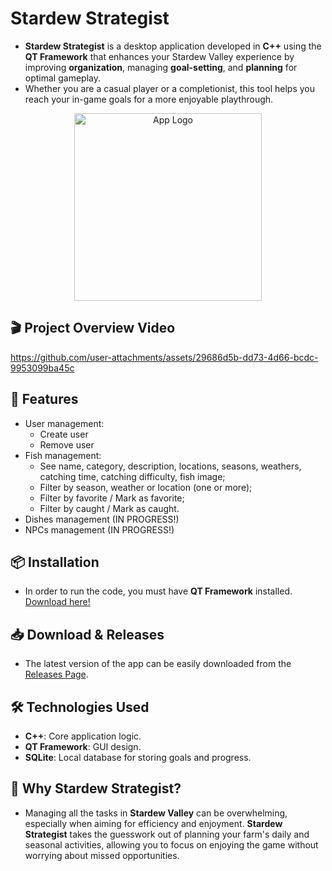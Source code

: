 # Stardew Strategist
- **Stardew Strategist** is a desktop application developed in **C++** using the **QT Framework** that enhances your Stardew Valley experience by improving **organization**, managing **goal-setting**, and **planning** for optimal gameplay.<br/>
- Whether you are a casual player or a completionist, this tool helps you reach your in-game goals for a more enjoyable playthrough.<br/>

<div align="center">
  <img src="https://github.com/user-attachments/assets/b51a9813-be5b-41b8-b6a6-3d3cd693b035" alt="App Logo" width="300"/>
</div>

## 🎬 Project Overview Video
https://github.com/user-attachments/assets/29686d5b-dd73-4d66-bcdc-9953099ba45c

## 🚀 Features
- User management:
  - Create user
  - Remove user
- Fish management:
  - See name, category, description, locations, seasons, weathers, catching time, catching difficulty, fish image;
  - Filter by season, weather or location (one or more);
  - Filter by favorite / Mark as favorite;
  - Filter by caught / Mark as caught.
- Dishes management (IN PROGRESS!)
- NPCs management (IN PROGRESS!)

## 📦 Installation
- In order to run the code, you must have **QT Framework** installed. [Download here!](https://www.qt.io/download)

## 📥 Download & Releases
- The latest version of the app can be easily downloaded from the [Releases Page](https://github.com/Razvanix445/Stardew-Valley-App/tags).

## 🛠️ Technologies Used
- **C++**: Core application logic.
- **QT Framework**: GUI design.
- **SQLite**: Local database for storing goals and progress.

## 🌟 Why Stardew Strategist?
- Managing all the tasks in **Stardew Valley** can be overwhelming, especially when aiming for efficiency and enjoyment. **Stardew Strategist** takes the guesswork out of planning your farm's daily and seasonal activities, allowing you to focus on enjoying the game without worrying about missed opportunities.
